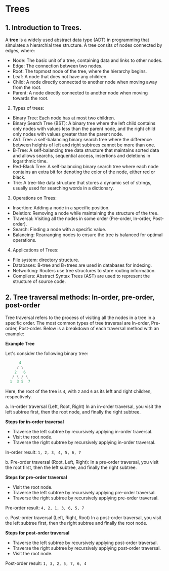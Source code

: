 # Trees

## 1. Introduction to Trees.

A **tree** is a widely used abstract data type (ADT) in programming that simulates a hierarchial tree structure. A tree consits of nodes connected by edges, where:
- Node: The basic unit of a tree, containing data and links to other nodes.
- Edge: The connection between two nodes.
- Root: The topmost node of the tree, where the hierarchy begins.
- Leaf: A node that does not have any children.
- Child: A node directly connected to another node when moving away from the root.
- Parent: A node directly connected to another node when moving towards the root.

2. Types of trees:
- Binary Tree: Each node has at most two children.
- Binary Search Tree (BST): A binary tree where the left child contains only nodes with values less than the parent node, and the right child only nodes with values greater than the parent node.
- AVL Tree: a self-balancing binary search tree where the difference between heights of left and right subtrees cannot be more than one.
- B-Tree: A self-balancing tree data structure that maintains sorted data and allows searchs, sequential access, insertions and deletions in logarithmic time.
- Red-Black Tree: A self-balancing binary search tree where each node contains an extra bit for denoting the color of the node, either red or black.
- Trie: A tree-like data structure that stores a dynamic set of strings, usually used for searching words in a dictionary.

3. Operations on Trees:
- Insertion: Adding a node in a specific position.
- Deletion: Removing a node while maintaining the structure of the tree.
- Traversal: Visiting all the nodes in some order (Pre-order, In-order, Post-order).
- Search: Finding a node with a specific value.
- Balancing: Rearranging nodes to ensure the tree is balanced for optimal operations.

4. Applications of Trees:
- File system: directory structure.
- Databases: B-tree and B+trees are used in databases for indexing.
- Networking: Routers use tree structures to store routing information.
- Compilers: Abstract Syntax Trees (AST) are used to represent the structure of source code.

## 2. Tree traversal methods: In-order, pre-order, post-order

Tree traversal refers to the process of visiting all the nodes in a tree in a specific order. The most common types of tree traversal are In-order, Pre-order, Post-order. Below is a breakdown of each traversal method with an example:

**Example Tree**

Let's consider the following binary tree:

```m
      4
     / \
    2   6
   / \ / \
  1  3 5  7
```

Here, the root of the tree is `4`, with `2` and `6` as its left and right children, respectively.

a. In-order traversal (Left, Root, Right)
In an in-order traversal, you visit the left subtree first, then the root node, and finally the right subtree.

**Steps for in-order traversal**
- Traverse the left subtree by recursively applying in-order traversal.
- Visit the root node.
- Traverse the right subtree by recursively applying in-order traversal.

In-order result: `1, 2, 3, 4, 5, 6, 7`

b. Pre-order traversal (Root, Left, Right):
In a pre-order traversal, you visit the root first, then the left subtree, and finally the right subtree.

**Steps for pre-order traversal**
- Visit the root node.
- Traverse the left subtree by recursively applying pre-order traversal.
- Traverse the right subtree by recursively applying pre-order traversal.

Pre-order result: `4, 2, 1, 3, 6, 5, 7`

c. Post-order traversal (Left, Right, Root)
In a post-order traversal, you visit the left subtree first, then the right subtree and finally the root node.

 **Steps for post-order traversal**
 - Traverse the left subtree by recursively applying post-order traversal.
 - Traverse the right subtree by recursively applying post-order traversal.
 - Visit the root node.

 Post-order result: `1, 3, 2, 5, 7, 6, 4`